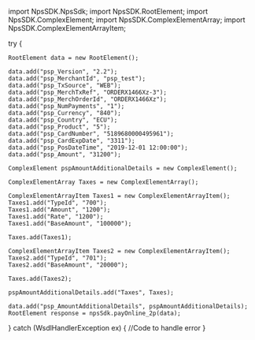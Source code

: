 import NpsSDK.NpsSdk;
import NpsSDK.RootElement;
import NpsSDK.ComplexElement;
import NpsSDK.ComplexElementArray;
import NpsSDK.ComplexElementArrayItem;

try {

    RootElement data = new RootElement();

    data.add("psp_Version", "2.2");
    data.add("psp_MerchantId", "psp_test");
    data.add("psp_TxSource", "WEB");
    data.add("psp_MerchTxRef", "ORDERX1466Xz-3");
    data.add("psp_MerchOrderId", "ORDERX1466Xz");
    data.add("psp_NumPayments", "1");
    data.add("psp_Currency", "840");
    data.add("psp_Country", "ECU");
    data.add("psp_Product", "5");
    data.add("psp_CardNumber", "5189680000495961");
    data.add("psp_CardExpDate", "3311");
    data.add("psp_PosDateTime", "2019-12-01 12:00:00");
    data.add("psp_Amount", "31200");

    ComplexElement pspAmountAdditionalDetails = new ComplexElement();

    ComplexElementArray Taxes = new ComplexElementArray();

    ComplexElementArrayItem Taxes1 = new ComplexElementArrayItem();
    Taxes1.add("TypeId", "700");
    Taxes1.add("Amount", "1200");
    Taxes1.add("Rate", "1200");
    Taxes1.add("BaseAmount", "100000");

    Taxes.add(Taxes1);

    ComplexElementArrayItem Taxes2 = new ComplexElementArrayItem();
    Taxes2.add("TypeId", "701");
    Taxes2.add("BaseAmount", "20000");

    Taxes.add(Taxes2);

    pspAmountAdditionalDetails.add("Taxes", Taxes);

    data.add("psp_AmountAdditionalDetails", pspAmountAdditionalDetails);
    RootElement response = npsSdk.payOnline_2p(data);

} catch (WsdlHandlerException ex) {
    //Code to handle error
}
